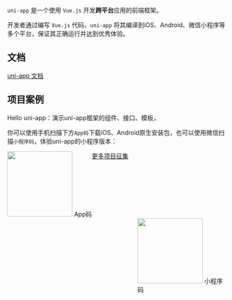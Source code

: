 `uni-app` 是一个使用 `Vue.js` 开发**跨平台**应用的前端框架。

开发者通过编写 `Vue.js` 代码，`uni-app` 将其编译到iOS、Android、微信小程序等多个平台，保证其正确运行并达到优秀体验。

## 文档

[uni-app 文档](https://uniapp.dcloud.io)

## 项目案例

Hello uni-app：演示uni-app框架的组件、接口、模板，

你可以使用手机扫描下方`App码`下载iOS、Android原生安装包，也可以使用微信扫描`小程序码`，体验uni-app的小程序版本：

<div style="">
	<div style="float:left">
		<img src="https://img.cdn.aliyun.dcloud.net.cn/guide/uniapp/app_download.png" width="150"/>
		<span style="margin-top:15px;">App码</span>
	</div>
	<div style="float:left;margin-left:300px;">
		<img src="https://img.cdn.aliyun.dcloud.net.cn/guide/uniapp/gh_33446d7f7a26_430.jpg" width="150"/>
		<span style="margin-top:15px;">小程序码</span>
	</div>
</div>



[更多项目征集]()
